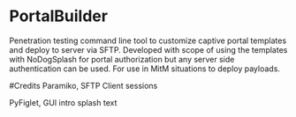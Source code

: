 # PortalBuilder
Penetration testing command line tool to customize captive portal templates and deploy to server via SFTP. Developed with scope of using the templates with NoDogSplash for portal authorization but any server side authentication can be used. For use in MitM situations to deploy payloads. 

#Credits
Paramiko, SFTP Client sessions

PyFiglet, GUI intro splash text
